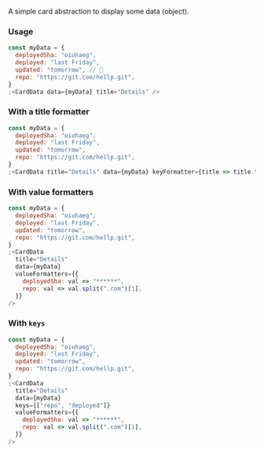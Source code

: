 A simple card abstraction to display some data (object).

### Usage

```jsx
const myData = {
  deployedSha: "oiuhaeg",
  deployed: "last Friday",
  updated: "tomorrow", // 🤔
  repo: "https://git.com/hellp.git",
}
;<CardData data={myData} title="Details" />
```

### With a title formatter

```jsx
const myData = {
  deployedSha: "oiuhaeg",
  deployed: "last Friday",
  updated: "tomorrow",
  repo: "https://git.com/hellp.git",
}
;<CardData title="Details" data={myData} keyFormatter={title => title.toUpperCase()} />
```

### With value formatters

```jsx
const myData = {
  deployedSha: "oiuhaeg",
  deployed: "last Friday",
  updated: "tomorrow",
  repo: "https://git.com/hellp.git",
}
;<CardData
  title="Details"
  data={myData}
  valueFormatters={{
    deployedSha: val => "******",
    repo: val => val.split(".com")[1],
  }}
/>
```

### With `keys`

```jsx
const myData = {
  deployedSha: "oiuhaeg",
  deployed: "last Friday",
  updated: "tomorrow",
  repo: "https://git.com/hellp.git",
}
;<CardData
  title="Details"
  data={myData}
  keys={["repo", "deployed"]}
  valueFormatters={{
    deployedSha: val => "******",
    repo: val => val.split(".com")[1],
  }}
/>
```
